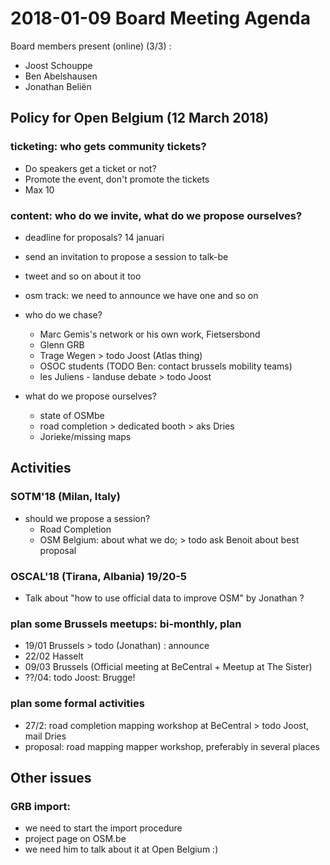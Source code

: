 # 2018-01-09 Board Meeting Agenda

Board members present (online) (3/3) :

* Joost Schouppe
* Ben Abelshausen
* Jonathan Beliën

## Policy for Open Belgium (12 March 2018)

### ticketing: who gets community tickets?

- Do speakers get a ticket or not?
- Promote the event, don't promote the tickets
- Max 10

### content: who do we invite, what do we propose ourselves?

- deadline for proposals? 14 januari
- send an invitation to propose a session to talk-be
- tweet and so on about it too
- osm track: we need to announce we have one and so on
- who do we chase?

    - Marc Gemis's network or his own work, Fietsersbond
    - Glenn GRB
    - Trage Wegen > todo Joost (Atlas thing)
    - OSOC students (TODO Ben: contact brussels mobility teams)
    - les Juliens - landuse debate > todo Joost

- what do we propose ourselves?

     - state of OSMbe
     - road completion > dedicated booth > aks Dries
     - Jorieke/missing maps

## Activities

### SOTM'18 (Milan, Italy) 

- should we propose a session?
  - Road Completion
  - OSM Belgium: about what we do; > todo ask Benoit about best proposal

### OSCAL'18 (Tirana, Albania) 19/20-5

- Talk about "how to use official data to improve OSM" by Jonathan ?

### plan some Brussels meetups:  bi-monthly, plan

- 19/01 Brussels > todo (Jonathan) : announce
- 22/02 Hasselt
- 09/03 Brussels (Official meeting at BeCentral + Meetup at The Sister)
- ??/04: todo Joost: Brugge!

### plan some formal activities

- 27/2: road completion mapping workshop at BeCentral > todo Joost, mail Dries
- proposal: road mapping mapper workshop, preferably in several places

## Other issues
   
### GRB import: 

- we need to start the import procedure 
- project page on OSM.be
- we need him to talk about it at Open Belgium :)

